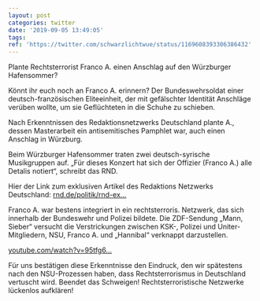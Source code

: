 ```yaml
---
layout: post
categories: twitter
date: '2019-09-05 13:49:05'
tags: 
ref: 'https://twitter.com/schwarzlichtwue/status/1169608393306386432'
---
```

Plante Rechtsterrorist Franco A. einen Anschlag auf den Würzburger Hafensommer?



Könnt ihr euch noch an Franco A. erinnern? Der Bundeswehrsoldat einer deutsch-französischen Eliteeinheit, der mit gefälschter Identität Anschläge verüben wollte, um sie Geflüchteten in die Schuhe zu schieben.

Nach Erkenntnissen des Redaktionsnetzwerks Deutschland plante A., dessen Masterarbeit ein antisemitisches Pamphlet war, auch einen Anschlag in Würzburg.

Beim Würzburger Hafensommer traten zwei deutsch-syrische Musikgruppen auf. „Für dieses Konzert hat sich der Offizier (Franco A.) alle Detalis notiert“, schreibt das RND.

Hier der Link zum exklusiven Artikel des Redaktions Netzwerks Deutschland: [rnd.de/politik/rnd-ex…](https://www.rnd.de/politik/rnd-exklusiv-terroranschlag-in-berlin-so-perfide-plante-soldat-franco-a-den-ablauf-NYG7YPLV6ZALVDRGJ5I7YDARKE.html)

Franco A. war bestens integriert in ein rechtsterroris. Netzwerk, das sich innerhalb der Bundeswehr und Polizei bildete. Die ZDF-Sendung „Mann, Sieber“ versucht die Verstrickungen zwischen KSK-, Polizei und Uniter-Mitgliedern, NSU, Franco A. und „Hannibal“ verknappt darzustellen.

[youtube.com/watch?v=95tfg6…](https://www.youtube.com/watch?v=95tfg6TRe18)

Für uns bestätigen diese Erkenntnisse den Eindruck, den wir spätestens nach den NSU-Prozessen haben, dass Rechtsterrorismus in Deutschland vertuscht wird. Beendet das Schweigen! Rechtsterroristische Netzwerke lückenlos aufklären!